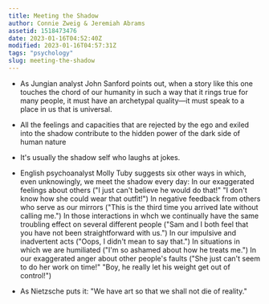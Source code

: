 ```yaml
---
title: Meeting the Shadow
author: Connie Zweig & Jeremiah Abrams
assetid: 1518473476
date: 2023-01-16T04:52:40Z
modified: 2023-01-16T04:57:31Z
tags: "psychology"
slug: meeting-the-shadow
---
```


*  As Jungian analyst John Sanford points out, when a story like this one touches the chord of our humanity in such a way that it rings true for many people, it must have an archetypal quality—it must speak to a place in us that is universal.

*  All the feelings and capacities that are rejected by the ego and exiled into the shadow contribute to the hidden power of the dark side of human nature

*  It's usually the shadow self who laughs at jokes.

*  English psychoanalyst Molly Tuby suggests six other ways in which, even unknowingly, we meet the shadow every day: In our exaggerated feelings about others ("I just can't believe he would do that!" "I don't know how she could wear that outfit!") In negative feedback from others who serve as our mirrors ("This is the third time you arrived late without calling me.") In those interactions in whch we continually have the same troubling effect on several different people ("Sam and I both feel that you have not been straightforward with us.") In our impulsive and inadvertent acts ("Oops, I didn't mean to say that.") In situations in which we are humiliated ("I'm so ashamed about how he treats me.") In our exaggerated anger about other people's faults ("She just can't seem to do her work on time!" "Boy, he really let his weight get out of control!")

*  As Nietzsche puts it: "We have art so that we shall not die of reality."

